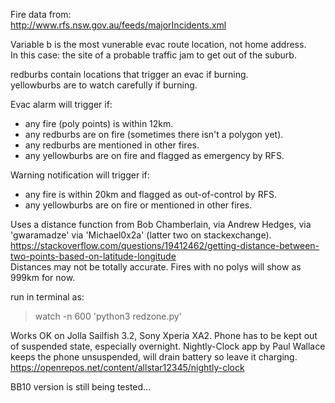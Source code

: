 Fire data from:  
http://www.rfs.nsw.gov.au/feeds/majorIncidents.xml  


Variable b is the most vunerable evac route location, not home address.  
In this case: the site of a probable traffic jam to get out of the suburb.

redburbs contain locations that trigger an evac if burning.  
yellowburbs are to watch carefully if burning. 

Evac alarm will trigger if:
* any fire (poly points) is within 12km.
* any redburbs are on fire (sometimes there isn't a polygon yet).
* any redburbs are mentioned in other fires.
* any yellowburbs are on fire and flagged as emergency by RFS.

Warning notification will trigger if:
* any fire is within 20km and flagged as out-of-control by RFS.
* any yellowburbs are on fire or mentioned in other fires.

Uses a distance function from Bob Chamberlain, via Andrew Hedges, via 'gwaramadze' via 'Michael0x2a' (latter two on stackexchange).  
https://stackoverflow.com/questions/19412462/getting-distance-between-two-points-based-on-latitude-longitude  
Distances may not be totally accurate.  Fires with no polys will show as 999km for now.  

run in terminal as:
> watch -n 600 'python3 redzone.py'

Works OK on Jolla Sailfish 3.2, Sony Xperia XA2. 
Phone has to be kept out of suspended state, especially overnight. 
Nightly-Clock app by Paul Wallace keeps the phone unsuspended, 
will drain battery so leave it charging.  
https://openrepos.net/content/allstar12345/nightly-clock  

BB10 version is still being tested...
